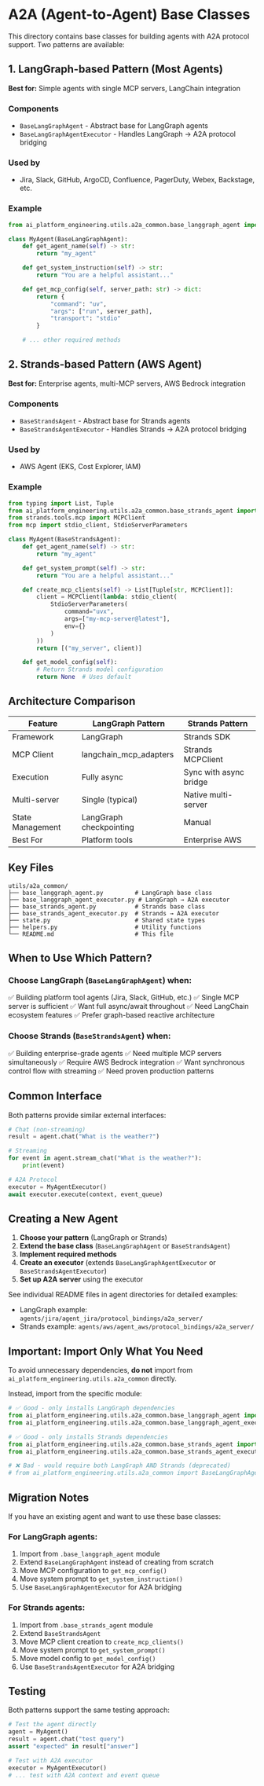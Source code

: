 # A2A (Agent-to-Agent) Base Classes

This directory contains base classes for building agents with A2A protocol support. Two patterns are available:

## 1. LangGraph-based Pattern (Most Agents)

**Best for:** Simple agents with single MCP servers, LangChain integration

### Components
- `BaseLangGraphAgent` - Abstract base for LangGraph agents
- `BaseLangGraphAgentExecutor` - Handles LangGraph → A2A protocol bridging

### Used by
- Jira, Slack, GitHub, ArgoCD, Confluence, PagerDuty, Webex, Backstage, etc.

### Example
```python
from ai_platform_engineering.utils.a2a_common.base_langgraph_agent import BaseLangGraphAgent

class MyAgent(BaseLangGraphAgent):
    def get_agent_name(self) -> str:
        return "my_agent"

    def get_system_instruction(self) -> str:
        return "You are a helpful assistant..."

    def get_mcp_config(self, server_path: str) -> dict:
        return {
            "command": "uv",
            "args": ["run", server_path],
            "transport": "stdio"
        }

    # ... other required methods
```

## 2. Strands-based Pattern (AWS Agent)

**Best for:** Enterprise agents, multi-MCP servers, AWS Bedrock integration

### Components
- `BaseStrandsAgent` - Abstract base for Strands agents
- `BaseStrandsAgentExecutor` - Handles Strands → A2A protocol bridging

### Used by
- AWS Agent (EKS, Cost Explorer, IAM)

### Example
```python
from typing import List, Tuple
from ai_platform_engineering.utils.a2a_common.base_strands_agent import BaseStrandsAgent
from strands.tools.mcp import MCPClient
from mcp import stdio_client, StdioServerParameters

class MyAgent(BaseStrandsAgent):
    def get_agent_name(self) -> str:
        return "my_agent"

    def get_system_prompt(self) -> str:
        return "You are a helpful assistant..."

    def create_mcp_clients(self) -> List[Tuple[str, MCPClient]]:
        client = MCPClient(lambda: stdio_client(
            StdioServerParameters(
                command="uvx",
                args=["my-mcp-server@latest"],
                env={}
            )
        ))
        return [("my_server", client)]

    def get_model_config(self):
        # Return Strands model configuration
        return None  # Uses default
```

## Architecture Comparison

| Feature | LangGraph Pattern | Strands Pattern |
|---------|------------------|-----------------|
| Framework | LangGraph | Strands SDK |
| MCP Client | langchain_mcp_adapters | Strands MCPClient |
| Execution | Fully async | Sync with async bridge |
| Multi-server | Single (typical) | Native multi-server |
| State Management | LangGraph checkpointing | Manual |
| Best For | Platform tools | Enterprise AWS |

## Key Files

```
utils/a2a_common/
├── base_langgraph_agent.py         # LangGraph base class
├── base_langgraph_agent_executor.py # LangGraph → A2A executor
├── base_strands_agent.py           # Strands base class
├── base_strands_agent_executor.py  # Strands → A2A executor
├── state.py                        # Shared state types
├── helpers.py                      # Utility functions
└── README.md                       # This file
```

## When to Use Which Pattern?

### Choose **LangGraph** (`BaseLangGraphAgent`) when:
✅ Building platform tool agents (Jira, Slack, GitHub, etc.)
✅ Single MCP server is sufficient
✅ Want full async/await throughout
✅ Need LangChain ecosystem features
✅ Prefer graph-based reactive architecture

### Choose **Strands** (`BaseStrandsAgent`) when:
✅ Building enterprise-grade agents
✅ Need multiple MCP servers simultaneously
✅ Require AWS Bedrock integration
✅ Want synchronous control flow with streaming
✅ Need proven production patterns

## Common Interface

Both patterns provide similar external interfaces:

```python
# Chat (non-streaming)
result = agent.chat("What is the weather?")

# Streaming
for event in agent.stream_chat("What is the weather?"):
    print(event)

# A2A Protocol
executor = MyAgentExecutor()
await executor.execute(context, event_queue)
```

## Creating a New Agent

1. **Choose your pattern** (LangGraph or Strands)
2. **Extend the base class** (`BaseLangGraphAgent` or `BaseStrandsAgent`)
3. **Implement required methods**
4. **Create an executor** (extends `BaseLangGraphAgentExecutor` or `BaseStrandsAgentExecutor`)
5. **Set up A2A server** using the executor

See individual README files in agent directories for detailed examples:
- LangGraph example: `agents/jira/agent_jira/protocol_bindings/a2a_server/`
- Strands example: `agents/aws/agent_aws/protocol_bindings/a2a_server/`

## Important: Import Only What You Need

To avoid unnecessary dependencies, **do not** import from `ai_platform_engineering.utils.a2a_common` directly.

Instead, import from the specific module:

```python
# ✅ Good - only installs LangGraph dependencies
from ai_platform_engineering.utils.a2a_common.base_langgraph_agent import BaseLangGraphAgent
from ai_platform_engineering.utils.a2a_common.base_langgraph_agent_executor import BaseLangGraphAgentExecutor

# ✅ Good - only installs Strands dependencies
from ai_platform_engineering.utils.a2a_common.base_strands_agent import BaseStrandsAgent
from ai_platform_engineering.utils.a2a_common.base_strands_agent_executor import BaseStrandsAgentExecutor

# ❌ Bad - would require both LangGraph AND Strands (deprecated)
# from ai_platform_engineering.utils.a2a_common import BaseLangGraphAgent, BaseStrandsAgent
```

## Migration Notes

If you have an existing agent and want to use these base classes:

### For LangGraph agents:
1. Import from `.base_langgraph_agent` module
2. Extend `BaseLangGraphAgent` instead of creating from scratch
3. Move MCP configuration to `get_mcp_config()`
4. Move system prompt to `get_system_instruction()`
5. Use `BaseLangGraphAgentExecutor` for A2A bridging

### For Strands agents:
1. Import from `.base_strands_agent` module
2. Extend `BaseStrandsAgent`
3. Move MCP client creation to `create_mcp_clients()`
4. Move system prompt to `get_system_prompt()`
5. Move model config to `get_model_config()`
6. Use `BaseStrandsAgentExecutor` for A2A bridging

## Testing

Both patterns support the same testing approach:

```python
# Test the agent directly
agent = MyAgent()
result = agent.chat("test query")
assert "expected" in result["answer"]

# Test with A2A executor
executor = MyAgentExecutor()
# ... test with A2A context and event queue
```


